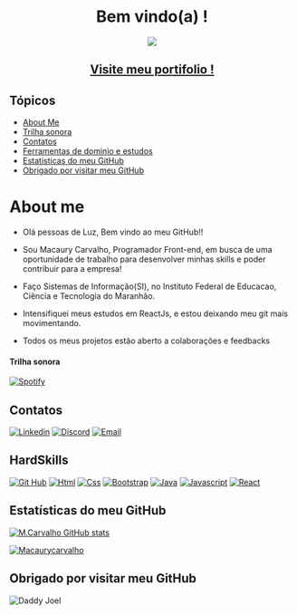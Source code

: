 <p align="center">
 <h1 align="center" > Bem vindo(a) ! </h1>
</p>
<p align="center">
<img src="https://user-images.githubusercontent.com/64115668/197320670-ad9f3fa0-36cc-4baa-b40c-197ad3865204.gif"/>
</p>

<h2 align="center">
<a  href="https://macaury.github.io/Portifolio/"> Visite meu portifolio !</a>
</h2>


## Tópicos 


- [About Me](#About-me)
- [Trilha sonora](#Trilha-sonora)
- [Contatos](#Contatos)
- [Ferramentas de dominio e estudos](#Ferramentas-de-dominio-e-estudos)
- [Estatisticas do meu GitHub](#Estatisticas-do-meu-GitHub)
- [Obrigado por visitar meu GitHub](#Obrigado-por-visitar-meu-GitHub)


# About me

- Olá pessoas de Luz, Bem vindo ao meu GitHub!!

- Sou Macaury Carvalho, Programador Front-end, em busca de uma oportunidade de trabalho para desenvolver minhas skills e poder contribuir para a empresa!

- Faço Sistemas de Informação(SI), no Instituto Federal de Educacao, Ciência e Tecnologia do Maranhão. 

- Intensifiquei meus estudos em ReactJs, e estou deixando meu git mais movimentando.

- Todos os meus projetos estão aberto a colaborações e feedbacks


#### Trilha sonora


[![Spotify](https://img.shields.io/badge/Spotify-1ED760?&style=for-the-badge&logo=spotify&logoColor=white)](https://open.spotify.com/track/3QDJootXR3UGWemq0DKqoH?si=23770c7130ea4bee)



## Contatos


[![Linkedin](https://img.shields.io/badge/LinkedIn-0077B5?style=for-the-badge&logo=linkedin&logoColor=white )](https://www.linkedin.com/in/macaury-carvalho-5011b8205)
[![Discord](https://img.shields.io/badge/Discord-7289DA?style=for-the-badge&logo=discord&logoColor=white)](https://discord.com/channels/@M.C4rvalho#3693)
[![Email](https://img.shields.io/badge/Gmail-D14836?style=for-the-badge&logo=gmail&logoColor=white)](https://mail.google.com/mail/u/4/#inbox?compose=new)


## HardSkills


[![Git Hub](https://img.shields.io/badge/GitHub-100000?style=for-the-badge&logo=github&logoColor=white)](https://github.com/macaury?tab=repositories)
[![Html](https://img.shields.io/badge/HTML5-E34F26?style=for-the-badge&logo=html5&logoColor=white)](https://github.com/macaury?tab=repositories)
[![Css](https://img.shields.io/badge/CSS3-1572B6?style=for-the-badge&logo=css3&logoColor=white)](https://github.com/macaury?tab=repositories)
[![Bootstrap](https://img.shields.io/badge/Bootstrap-563D7C?style=for-the-badge&logo=bootstrap&logoColor=white)](https://github.com/macaury?tab=repositories)
[![Java](https://img.shields.io/badge/Java-ED8B00?style=for-the-badge&logo=java&logoColor=white)](https://github.com/macaury?tab=repositories)
[![Javascript](https://img.shields.io/badge/JavaScript-F7DF1E?style=for-the-badge&logo=javascript&logoColor=black)](https://github.com/macaury?tab=repositories)
[![React](https://img.shields.io/badge/React-20232A?style=for-the-badge&logo=react&logoColor=61DAFB)](https://github.com/macaury?tab=repositories)


## Estatísticas do meu GitHub

[![M.Carvalho GitHub stats](https://github-readme-stats.vercel.app/api?username=macaury&show_icons=false&theme=dark)](https://github.com/macaury?tab=repositories&count_private=true)

[![Macaurycarvalho](https://github-readme-stats.vercel.app/api/top-langs/?username=macaury&layout=Demo&langs_count=7&theme=dark)](https://github.com/macaury?tab=repositories)


## Obrigado por visitar meu GitHub

![Daddy Joel](https://user-images.githubusercontent.com/64115668/197284211-419aff5f-fd30-4782-811e-f94191d2d564.png)
